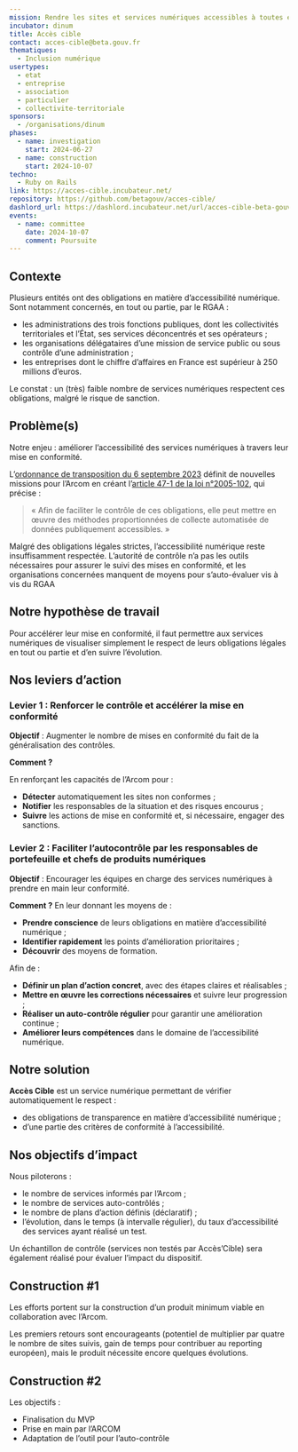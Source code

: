 ```yaml
---
mission: Rendre les sites et services numériques accessibles à toutes et à tous
incubator: dinum
title: Accès cible
contact: acces-cible@beta.gouv.fr
thematiques:
  - Inclusion numérique
usertypes:
  - etat
  - entreprise
  - association
  - particulier
  - collectivite-territoriale
sponsors:
  - /organisations/dinum
phases:
  - name: investigation
    start: 2024-06-27
  - name: construction
    start: 2024-10-07
techno:
  - Ruby on Rails
link: https://acces-cible.incubateur.net/
repository: https://github.com/betagouv/acces-cible/
dashlord_url: https://dashlord.incubateur.net/url/acces-cible-beta-gouv-fr/
events:
  - name: committee
    date: 2024-10-07
    comment: Poursuite
---
```

## Contexte

Plusieurs entités ont des obligations en matière d’accessibilité numérique. Sont notamment concernés, en tout ou partie, par le RGAA :

- les administrations des trois fonctions publiques, dont les collectivités territoriales et l’État, ses services déconcentrés et ses opérateurs ;
- les organisations délégataires d’une mission de service public ou sous contrôle d’une administration ;
- les entreprises dont le chiffre d’affaires en France est supérieur à 250 millions d’euros.

Le constat : un (très) faible nombre de services numériques respectent ces obligations, malgré le risque de sanction.

## Problème(s)

Notre enjeu : améliorer l’accessibilité des services numériques à travers leur mise en conformité.

L’[ordonnance de transposition du 6 septembre 2023](https://www.legifrance.gouv.fr/jorf/id/JORFTEXT000048049674) définit de nouvelles missions pour l’Arcom en créant l’[article 47-1 de la loi n°2005-102](https://www.legifrance.gouv.fr/loda/article_lc/LEGIARTI000048050174), qui précise :

> « Afin de faciliter le contrôle de ces obligations, elle peut mettre en œuvre des méthodes proportionnées de collecte automatisée de données publiquement accessibles. »
> 

Malgré des obligations légales strictes, l’accessibilité numérique reste insuffisamment respectée. L’autorité de contrôle n’a pas les outils nécessaires pour assurer le suivi des mises en conformité, et les organisations concernées manquent de moyens pour s’auto-évaluer vis à vis du RGAA

## Notre hypothèse de travail

Pour accélérer leur mise en conformité, il faut permettre aux services numériques de visualiser simplement le respect de leurs obligations légales en tout ou partie et d’en suivre l’évolution.

## Nos leviers d’action

### **Levier 1 : Renforcer le contrôle et accélérer la mise en conformité**

**Objectif** : Augmenter le nombre de mises en conformité du fait de la généralisation des contrôles.

**Comment ?** 

En renforçant les capacités de l’Arcom pour :

- **Détecter** automatiquement les sites non conformes ;
- **Notifier** les responsables de la situation et des risques encourus ;
- **Suivre** les actions de mise en conformité et, si nécessaire, engager des sanctions.

### Levier 2 : Faciliter l’autocontrôle par les responsables de portefeuille et chefs de produits numériques

**Objectif** : Encourager les équipes en charge des services numériques à prendre en main leur conformité.

**Comment ?** En leur donnant les moyens de :

- **Prendre conscience** de leurs obligations en matière d’accessibilité numérique ;
- **Identifier rapidement** les points d’amélioration prioritaires ;
- **Découvrir** des moyens de formation.

Afin de :

- **Définir un plan d’action concret**, avec des étapes claires et réalisables ;
- **Mettre en œuvre les corrections nécessaires** et suivre leur progression ;
- **Réaliser un auto-contrôle régulier** pour garantir une amélioration continue ;
- **Améliorer leurs compétences** dans le domaine de l’accessibilité numérique.

## Notre solution

**Accès Cible** est un service numérique permettant de vérifier automatiquement le respect :

- des obligations de transparence en matière d’accessibilité numérique ;
- d’une partie des critères de conformité à l’accessibilité.

## Nos objectifs d’impact

Nous piloterons :

- le nombre de services informés par l’Arcom ;
- le nombre de services auto-contrôlés ;
- le nombre de plans d’action définis (déclaratif) ;
- l’évolution, dans le temps (à intervalle régulier), du taux d’accessibilité des services ayant réalisé un test.

Un échantillon de contrôle (services non testés par Accès’Cible) sera également réalisé pour évaluer l’impact du dispositif.

## Construction #1

Les efforts portent sur la construction d’un produit minimum viable en collaboration avec l’Arcom. 

Les premiers retours sont encourageants (potentiel de multiplier par quatre le nombre de sites suivis, gain de temps pour contribuer au reporting européen), mais le produit nécessite encore quelques évolutions.

## Construction #2

Les objectifs : 

- Finalisation du MVP
- Prise en main par l’ARCOM
- Adaptation de l’outil pour l’auto-contrôle